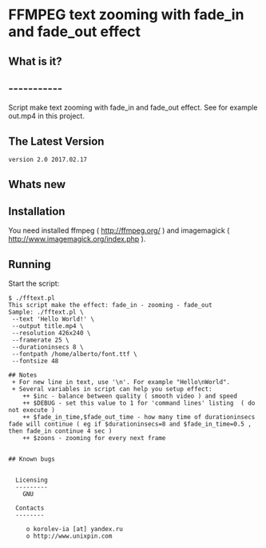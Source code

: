 #						FFMPEG text zooming with fade_in and fade_out effect


##  What is it?
##  -----------
Script make text zooming with fade_in and fade_out effect.
See for example out.mp4 in this project.

##  The Latest Version

	version 2.0 2017.02.17
	
##  Whats new

	

##  Installation
You need installed ffmpeg ( http://ffmpeg.org/ ) and imagemagick  ( http://www.imagemagick.org/index.php ).

		
##  Running
Start the script:
```
$ ./fftext.pl 
This script make the effect: fade_in - zooming - fade_out
Sample: ./fftext.pl \
 --text 'Hello World!' \
 --output title.mp4 \
 --resolution 426x240 \
 --framerate 25 \
 --durationinsecs 8 \
 --fontpath /home/alberto/font.ttf \
 --fontsize 48

## Notes
 + For new line in text, use '\n'. For example "Hello\nWorld".
 + Several variables in script can help you setup effect:
	++ $inc - balance between quality ( smooth video ) and speed
	++ $DEBUG - set this value to 1 for 'command lines' listing  ( do not execute )
	++ $fade_in_time,$fade_out_time - how many time of durationinsecs fade will continue ( eg if $durationinsecs=8 and $fade_in_time=0.5 , then fade_in continue 4 sec )
	++ $zoons - zooming for every next frame


## Known bugs

 
  Licensing
  ---------
	GNU

  Contacts
  --------

     o korolev-ia [at] yandex.ru
     o http://www.unixpin.com

	 
